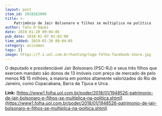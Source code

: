 ```yaml
---
layout: post
item_id: 2018162009
title: >-
    Patrimônio de Jair Bolsonaro e filhos se multiplica na política
author: Tatu D'Oquei
date: 2019-01-20 09:04:05
pub_date: 2018-01-07 01:02:00
time_added: 2019-01-20 09:04:05
category: avisamos
tags: []
image: https://f.i.uol.com.br/hunting/logo-folha-facebook-share.jpg
---
```


O deputado e presidenciável Jair Bolsonaro (PSC-RJ) e seus três filhos que exercem mandato são donos de 13 imóveis com preço de mercado de pelo menos R$ 15 milhões, a maioria em pontos altamente valorizados do Rio de Janeiro, como Copacabana, Barra da Tijuca e Urca.

**Link:** [https://www1.folha.uol.com.br/poder/2018/01/1948526-patrimonio-de-jair-bolsonaro-e-filhos-se-multiplica-na-politica.shtml](https://www1.folha.uol.com.br/poder/2018/01/1948526-patrimonio-de-jair-bolsonaro-e-filhos-se-multiplica-na-politica.shtml)


